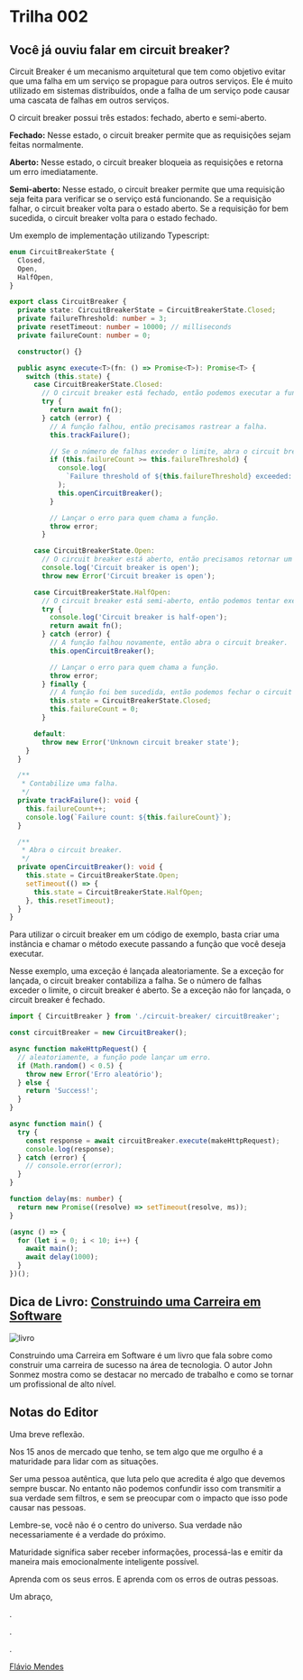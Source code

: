 # Trilha 002

## Você já ouviu falar em circuit breaker?

Circuit Breaker é um mecanismo arquitetural que tem como objetivo evitar que uma falha em um serviço se propague para outros serviços. Ele é muito utilizado em sistemas distribuídos, onde a falha de um serviço pode causar uma cascata de falhas em outros serviços.

O circuit breaker possui três estados: fechado, aberto e semi-aberto.

**Fechado:** Nesse estado, o circuit breaker permite que as requisições sejam feitas normalmente.

**Aberto:** Nesse estado, o circuit breaker bloqueia as requisições e retorna um erro imediatamente.

**Semi-aberto:** Nesse estado, o circuit breaker permite que uma requisição seja feita para verificar se o serviço está funcionando. Se a requisição falhar, o circuit breaker volta para o estado aberto. Se a requisição for bem sucedida, o circuit breaker volta para o estado fechado.

Um exemplo de implementação utilizando Typescript:

```typescript
enum CircuitBreakerState {
  Closed,
  Open,
  HalfOpen,
}

export class CircuitBreaker {
  private state: CircuitBreakerState = CircuitBreakerState.Closed;
  private failureThreshold: number = 3;
  private resetTimeout: number = 10000; // milliseconds
  private failureCount: number = 0;

  constructor() {}

  public async execute<T>(fn: () => Promise<T>): Promise<T> {
    switch (this.state) {
      case CircuitBreakerState.Closed:
        // O circuit breaker está fechado, então podemos executar a função.
        try {
          return await fn();
        } catch (error) {
          // A função falhou, então precisamos rastrear a falha.
          this.trackFailure();

          // Se o número de falhas exceder o limite, abra o circuit breaker.
          if (this.failureCount >= this.failureThreshold) {
            console.log(
              `Failure threshold of ${this.failureThreshold} exceeded: ${this.failureCount}`,
            );
            this.openCircuitBreaker();
          }

          // Lançar o erro para quem chama a função.
          throw error;
        }

      case CircuitBreakerState.Open:
        // O circuit breaker está aberto, então precisamos retornar um erro imediatamente.
        console.log('Circuit breaker is open');
        throw new Error('Circuit breaker is open');

      case CircuitBreakerState.HalfOpen:
        // O circuit breaker está semi-aberto, então podemos tentar executar a função novamente.
        try {
          console.log('Circuit breaker is half-open');
          return await fn();
        } catch (error) {
          // A função falhou novamente, então abra o circuit breaker.
          this.openCircuitBreaker();

          // Lançar o erro para quem chama a função.
          throw error;
        } finally {
          // A função foi bem sucedida, então podemos fechar o circuit breaker.
          this.state = CircuitBreakerState.Closed;
          this.failureCount = 0;
        }

      default:
        throw new Error('Unknown circuit breaker state');
    }
  }

  /**
   * Contabilize uma falha.
   */
  private trackFailure(): void {
    this.failureCount++;
    console.log(`Failure count: ${this.failureCount}`);
  }

  /**
   * Abra o circuit breaker.
   */
  private openCircuitBreaker(): void {
    this.state = CircuitBreakerState.Open;
    setTimeout(() => {
      this.state = CircuitBreakerState.HalfOpen;
    }, this.resetTimeout);
  }
}
```

Para utilizar o circuit breaker em um código de exemplo, basta criar uma instância e chamar o método execute passando a função que você deseja executar.

Nesse exemplo, uma exceção é lançada aleatoriamente. Se a exceção for lançada, o circuit breaker contabiliza a falha. Se o número de falhas exceder o limite, o circuit breaker é aberto. Se a exceção não for lançada, o circuit breaker é fechado.

```typescript
import { CircuitBreaker } from './circuit-breaker/ circuitBreaker';

const circuitBreaker = new CircuitBreaker();

async function makeHttpRequest() {
  // aleatoriamente, a função pode lançar um erro.
  if (Math.random() < 0.5) {
    throw new Error('Erro aleatório');
  } else {
    return 'Success!';
  }
}

async function main() {
  try {
    const response = await circuitBreaker.execute(makeHttpRequest);
    console.log(response);
  } catch (error) {
    // console.error(error);
  }
}

function delay(ms: number) {
  return new Promise((resolve) => setTimeout(resolve, ms));
}

(async () => {
  for (let i = 0; i < 10; i++) {
    await main();
    await delay(1000);
  }
})();
```

## Dica de Livro: [Construindo uma Carreira em Software](https://amzn.to/40byJ1d)

![livro](https://m.media-amazon.com/images/I/61v+001diYL._SY522_.jpg)

Construindo uma Carreira em Software é um livro que fala sobre como construir uma carreira de sucesso na área de tecnologia. O autor John Sonmez mostra como se destacar no mercado de trabalho e como se tornar um profissional de alto nível.

## Notas do Editor

Uma breve reflexão.

Nos 15 anos de mercado que tenho, se tem algo que me orgulho é a maturidade para lidar com as situações.

Ser uma pessoa autêntica, que luta pelo que acredita é algo que devemos sempre buscar. No entanto não podemos confundir isso com transmitir a sua verdade sem filtros, e sem se preocupar com o impacto que isso pode causar nas pessoas.

Lembre-se, você não é o centro do universo. Sua verdade não necessariamente é a verdade do próximo.

Maturidade significa saber receber informações, processá-las e emitir da maneira mais emocionalmente inteligente possível.

Aprenda com os seus erros. E aprenda com os erros de outras pessoas.

Um abraço,

.

.

.

[Flávio Mendes](https://yotube.com/flaviomendes)

